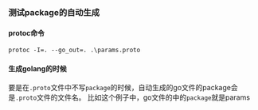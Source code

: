 ### 测试package的自动生成

#### protoc命令
`protoc -I=. --go_out=. .\params.proto`

#### 生成golang的时候
要是在`.proto`文件中不写`package`的时候，自动生成的go文件的package会是`.proto`文件的文件名。
比如这个例子中，go文件的中的`package`就是params